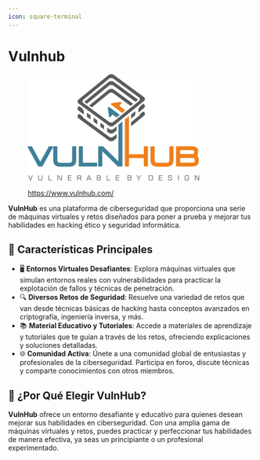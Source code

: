 ```yaml
---
icon: square-terminal
---
```


# Vulnhub

<figure><img src="../../.gitbook/assets/logo-vulnhub.png" alt="" width="350"><figcaption><p><a href="https://www.vulnhub.com/">https://www.vulnhub.com/</a></p></figcaption></figure>

**VulnHub** es una plataforma de ciberseguridad que proporciona una serie de máquinas virtuales y retos diseñados para poner a prueba y mejorar tus habilidades en hacking ético y seguridad informática.

## 🌟 **Características Principales**

* 🖥️ **Entornos Virtuales Desafiantes**: Explora máquinas virtuales que simulan entornos reales con vulnerabilidades para practicar la explotación de fallos y técnicas de penetración.
* 🔍 **Diversos Retos de Seguridad**: Resuelve una variedad de retos que van desde técnicas básicas de hacking hasta conceptos avanzados en criptografía, ingeniería inversa, y más.
* 📚 **Material Educativo y Tutoriales**: Accede a materiales de aprendizaje y tutoriales que te guían a través de los retos, ofreciendo explicaciones y soluciones detalladas.
* 🌐 **Comunidad Activa**: Únete a una comunidad global de entusiastas y profesionales de la ciberseguridad. Participa en foros, discute técnicas y comparte conocimientos con otros miembros.

## 🚀 **¿Por Qué Elegir VulnHub?**

**VulnHub** ofrece un entorno desafiante y educativo para quienes desean mejorar sus habilidades en ciberseguridad. Con una amplia gama de máquinas virtuales y retos, puedes practicar y perfeccionar tus habilidades de manera efectiva, ya seas un principiante o un profesional experimentado.
